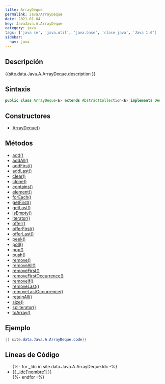 ```yaml
---
title: ArrayDeque
permalink: Java/ArrayDeque
date: 2021-01-04
key: JavaJava.A.ArrayDeque
category: java
tags: ['java se', 'java.util', 'java.base', 'clase java', 'Java 1.6']
sidebar: 
  nav: java
---
```


## Descripción
{{site.data.Java.A.ArrayDeque.description }}

## Sintaxis
~~~java
public class ArrayDeque<E> extends AbstractCollection<E> implements Deque<E>, Cloneable, Serializable
~~~

## Constructores
* [ArrayDeque()](/Java/ArrayDeque/ArrayDeque/)

## Métodos
* [add()](/Java/ArrayDeque/add)
* [addAll()](/Java/ArrayDeque/addAll)
* [addFirst()](/Java/ArrayDeque/addFirst)
* [addLast()](/Java/ArrayDeque/addLast)
* [clear()](/Java/ArrayDeque/clear)
* [clone()](/Java/ArrayDeque/clone)
* [contains()](/Java/ArrayDeque/contains)
* [element()](/Java/ArrayDeque/element)
* [forEach()](/Java/ArrayDeque/forEach)
* [getFirst()](/Java/ArrayDeque/getFirst)
* [getLast()](/Java/ArrayDeque/getLast)
* [isEmpty()](/Java/ArrayDeque/isEmpty)
* [iterator()](/Java/ArrayDeque/iterator)
* [offer()](/Java/ArrayDeque/offer)
* [offerFirst()](/Java/ArrayDeque/offerFirst)
* [offerLast()](/Java/ArrayDeque/offerLast)
* [peek()](/Java/ArrayDeque/peek)
* [poll()](/Java/ArrayDeque/poll)
* [pop()](/Java/ArrayDeque/pop)
* [push()](/Java/ArrayDeque/push)
* [remove()](/Java/ArrayDeque/remove)
* [removeAll()](/Java/ArrayDeque/removeAll)
* [removeFirst()](/Java/ArrayDeque/removeFirst)
* [removeFirstOccurrence()](/Java/ArrayDeque/removeFirstOccurrence)
* [removeIf()](/Java/ArrayDeque/removeIf)
* [removeLast()](/Java/ArrayDeque/removeLast)
* [removeLastOccurrence()](/Java/ArrayDeque/removeLastOccurrence)
* [retainAll()](/Java/ArrayDeque/retainAll)
* [size()](/Java/ArrayDeque/size)
* [spliterator()](/Java/ArrayDeque/spliterator)
* [toArray()](/Java/ArrayDeque/toArray)

## Ejemplo
~~~java
{{ site.data.Java.A.ArrayDeque.code}}
~~~

## Líneas de Código
<ul>
{%- for _ldc in site.data.Java.A.ArrayDeque.ldc -%}
   <li>
       <a href="{{_ldc['url'] }}">{{ _ldc['nombre'] }}</a>
   </li>
{%- endfor -%}
</ul>

